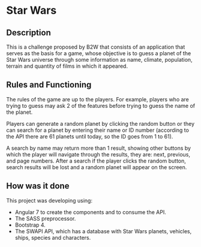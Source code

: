 # Star Wars

## Description

This is a challenge proposed by B2W that consists of an application that serves as the basis for a game, whose objective is to guess a planet of the Star Wars universe through some information as name, climate, population, terrain and quantity of films in which it appeared.

## Rules and Functioning

The rules of the game are up to the players. For example, players who are trying to guess may ask 2 of the features before trying to guess the name of the planet.

Players can generate a random planet by clicking the random button or they can search for a planet by entering their name or ID number (according to the API there are 61 planets until today, so the ID goes from 1 to 61).

A search by name may return more than 1 result, showing other buttons by which the player will navigate through the results, they are: next, previous, and page numbers. After a search if the player clicks the random button, search results will be lost and a random planet will appear on the screen.

## How was it done

This project was developing using:

- Angular 7 to create the components and to consume the API.
- The SASS preprocessor.
- Bootstrap 4.
- The SWAPI API, which has a database with Star Wars planets, vehicles, ships, species and characters.